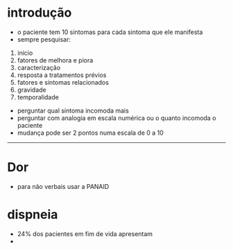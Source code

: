 # introdução
- o paciente tem 10 sintomas para cada sintoma que ele manifesta
- sempre pesquisar:
1. início
2. fatores de melhora e piora
3. caracterização
4. resposta a tratamentos prévios
5. fatores e sintomas relacionados
6. gravidade
7. temporalidade
- perguntar qual sintoma incomoda mais
- perguntar com analogia em escala numérica ou o quanto incomoda o paciente
- mudança pode ser 2 pontos numa escala de 0 a 10
___

# Dor
- para não verbais usar a PANAID

# dispneia
- 24% dos pacientes em fim de vida apresentam
- 
